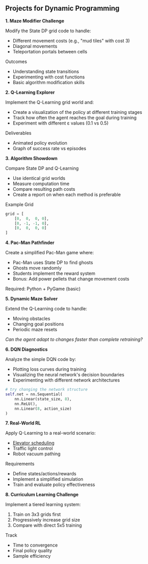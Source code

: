 
## Projects for Dynamic Programming


__1. Maze Modifier Challenge__

Modify the State DP grid code to handle:
- Different movement costs (e.g., "mud tiles" with cost 3)
- Diagonal movements
- Teleportation portals between cells

Outcomes
- Understanding state transitions
- Experimenting with cost functions
- Basic algorithm modification skills


__2. Q-Learning Explorer__

Implement the Q-Learning grid world and:
- Create a visualization of the policy at different training stages
- Track how often the agent reaches the goal during training
- Experiment with different ε values (0.1 vs 0.5)

Deliverables
- Animated policy evolution
- Graph of success rate vs episodes


__3. Algorithm Showdown__

Compare State DP and Q-Learning
- Use identical grid worlds
- Measure computation time
- Compare resulting path costs
- Create a report on when each method is preferable

Example Grid
```python
grid = [
    [0,  0,  0, 0],
    [0, -1, -1, 0],
    [0,  0,  0, 0]
]
```


__4. Pac-Man Pathfinder__

Create a simplified Pac-Man game where:
- Pac-Man uses State DP to find ghosts
- Ghosts move randomly
- Students implement the reward system
- Bonus: Add power pellets that change movement costs

Required: Python + PyGame (basic)


__5. Dynamic Maze Solver__

Extend the Q-Learning code to handle:
- Moving obstacles
- Changing goal positions
- Periodic maze resets

*Can the agent adapt to changes faster than complete retraining?*


__6. DQN Diagnostics__

Analyze the simple DQN code by:
- Plotting loss curves during training
- Visualizing the neural network's decision boundaries
- Experimenting with different network architectures

```python
# try changing the network structure
self.net = nn.Sequential(
    nn.Linear(state_size, 8),
    nn.ReLU(),
    nn.Linear(8, action_size)
)
```


__7. Real-World RL__

Apply Q-Learning to a real-world scenario:
- [Elevator scheduling](./ELEV.md)
- Traffic light control
- Robot vacuum pathing

Requirements
- Define states/actions/rewards
- Implement a simplified simulation
- Train and evaluate policy effectiveness


__8. Curriculum Learning Challenge__

Implement a tiered learning system:
1. Train on 3x3 grids first
2. Progressively increase grid size
3. Compare with direct 5x5 training

Track
- Time to convergence
- Final policy quality
- Sample efficiency
